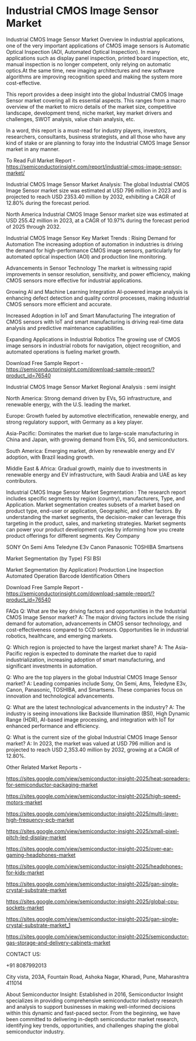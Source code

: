 <h1>Industrial CMOS Image Sensor Market</h1>
Industrial CMOS Image Sensor Market Overview
In industrial applications, one of the very important applications of CMOS image sensors is Automatic Optical Inspection (AOI, Automated Optical Inspection). In many applications such as display panel inspection, printed board inspection, etc, manual inspection is no longer competent, only relying on automatic optics.At the same time, new imaging architectures and new software algorithms are improving recognition speed and making the system more cost-effective.

This report provides a deep insight into the global Industrial CMOS Image Sensor market covering all its essential aspects. This ranges from a macro overview of the market to micro details of the market size, competitive landscape, development trend, niche market, key market drivers and challenges, SWOT analysis, value chain analysis, etc.

In a word, this report is a must-read for industry players, investors, researchers, consultants, business strategists, and all those who have any kind of stake or are planning to foray into the Industrial CMOS Image Sensor market in any manner.

To Read Full Market Report -
https://semiconductorinsight.com/report/industrial-cmos-image-sensor-market/

Industrial CMOS Image Sensor Market Analysis:
The global Industrial CMOS Image Sensor market size was estimated at USD 796 million in 2023 and is projected to reach USD 2353.40 million by 2032, exhibiting a CAGR of 12.80% during the forecast period.

North America Industrial CMOS Image Sensor market size was estimated at USD 255.42 million in 2023, at a CAGR of 10.97% during the forecast period of 2025 through 2032.

Industrial CMOS Image Sensor Key Market Trends :
Rising Demand for Automation
The increasing adoption of automation in industries is driving the demand for high-performance CMOS image sensors, particularly for automated optical inspection (AOI) and production line monitoring.

Advancements in Sensor Technology
The market is witnessing rapid improvements in sensor resolution, sensitivity, and power efficiency, making CMOS sensors more effective for industrial applications.

Growing AI and Machine Learning Integration
AI-powered image analysis is enhancing defect detection and quality control processes, making industrial CMOS sensors more efficient and accurate.

Increased Adoption in IoT and Smart Manufacturing
The integration of CMOS sensors with IoT and smart manufacturing is driving real-time data analysis and predictive maintenance capabilities.

Expanding Applications in Industrial Robotics
The growing use of CMOS image sensors in industrial robots for navigation, object recognition, and automated operations is fueling market growth.

Download Free Sample Report -
https://semiconductorinsight.com/download-sample-report/?product_id=76540

Industrial CMOS Image Sensor Market Regional Analysis :
semi insight

North America:
Strong demand driven by EVs, 5G infrastructure, and renewable energy, with the U.S. leading the market.

Europe:
Growth fueled by automotive electrification, renewable energy, and strong regulatory support, with Germany as a key player.

Asia-Pacific:
Dominates the market due to large-scale manufacturing in China and Japan, with growing demand from EVs, 5G, and semiconductors.

South America:
Emerging market, driven by renewable energy and EV adoption, with Brazil leading growth.

Middle East & Africa:
Gradual growth, mainly due to investments in renewable energy and EV infrastructure, with Saudi Arabia and UAE as key contributors.

Industrial CMOS Image Sensor Market Segmentation :
The research report includes specific segments by region (country), manufacturers, Type, and Application. Market segmentation creates subsets of a market based on product type, end-user or application, Geographic, and other factors. By understanding the market segments, the decision-maker can leverage this targeting in the product, sales, and marketing strategies. Market segments can power your product development cycles by informing how you create product offerings for different segments.
Key Company

SONY
On Semi
Ams
Teledyne E3v
Canon
Panasonic
TOSHIBA
Smartsens

Market Segmentation (by Type)
FSI
BSI

Market Segmentation (by Application)
Production Line Inspection
Automated Operation
Barcode Identification
Others

Download Free Sample Report -
https://semiconductorinsight.com/download-sample-report/?product_id=76540

FAQs
Q: What are the key driving factors and opportunities in the Industrial CMOS Image Sensor market?
A: The major driving factors include the rising demand for automation, advancements in CMOS sensor technology, and cost-effectiveness compared to CCD sensors. Opportunities lie in industrial robotics, healthcare, and emerging markets.

Q: Which region is projected to have the largest market share?
A: The Asia-Pacific region is expected to dominate the market due to rapid industrialization, increasing adoption of smart manufacturing, and significant investments in automation.

Q: Who are the top players in the global Industrial CMOS Image Sensor market?
A: Leading companies include Sony, On Semi, Ams, Teledyne E3v, Canon, Panasonic, TOSHIBA, and Smartsens. These companies focus on innovation and technological advancements.

Q: What are the latest technological advancements in the industry?
A: The industry is seeing innovations like Backside Illumination (BSI), High Dynamic Range (HDR), AI-based image processing, and integration with IoT for enhanced performance and efficiency.

Q: What is the current size of the global Industrial CMOS Image Sensor market?
A: In 2023, the market was valued at USD 796 million and is projected to reach USD 2,353.40 million by 2032, growing at a CAGR of 12.80%.

Other Related Market Reports -

https://sites.google.com/view/semiconductor-insight-2025/heat-spreaders-for-semiconductor-packaging-market

https://sites.google.com/view/semiconductor-insight-2025/high-speed-motors-market

https://sites.google.com/view/semiconductor-insight-2025/multi-layer-high-frequency-pcb-market

https://sites.google.com/view/semiconductor-insight-2025/small-pixel-pitch-led-display-market

https://sites.google.com/view/semiconductor-insight-2025/over-ear-gaming-headphones-market

https://sites.google.com/view/semiconductor-insight-2025/headphones-for-kids-market

https://sites.google.com/view/semiconductor-insight-2025/gan-single-crystal-substrate-market

https://sites.google.com/view/semiconductor-insight-2025/global-cpu-sockets-market

https://sites.google.com/view/semiconductor-insight-2025/gan-single-crystal-substrate-market_1

https://sites.google.com/view/semiconductor-insight-2025/semiconductor-gas-storage-and-delivery-cabinets-market

CONTACT US:

+91 8087992013

City vista, 203A, Fountain Road, Ashoka Nagar, Kharadi, Pune, Maharashtra 411014

About Semiconductor Insight:
Established in 2016, Semiconductor Insight specializes in providing comprehensive semiconductor industry research and analysis to support businesses in making well-informed decisions within this dynamic and fast-paced sector. From the beginning, we have been committed to delivering in-depth semiconductor market research, identifying key trends, opportunities, and challenges shaping the global semiconductor industry.
